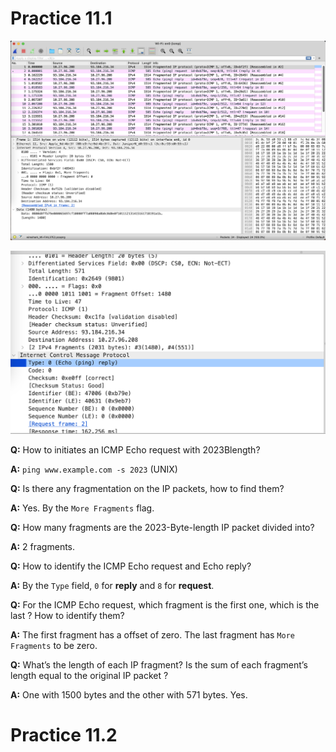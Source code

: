 # Practice 11.1

![](1.png)

![](2.png)

**Q:** How to initiates an ICMP Echo request with 2023Blength?

**A:** `ping www.example.com -s 2023` (UNIX)

**Q:** Is there any fragmentation on the IP packets, how to find them?

**A:** Yes. By the `More Fragments` flag.

**Q:** How many fragments are the 2023-Byte-length IP packet divided into?

**A:** 2 fragments.

**Q:** How to identify the ICMP Echo request and Echo reply?

**A:** By the `Type` field, `0` for **reply** and `8` for **request**.

**Q:** For the ICMP Echo request, which fragment is the first one, which is the last ? How to identify them?

**A:** The first fragment has a offset of zero. The last fragment has `More Fragments` to be zero.

**Q:** What’s the length of each IP fragment? Is the sum of each fragment’s length equal to the original IP packet ?

**A:** One with 1500 bytes and the other with 571 bytes. Yes.

# Practice 11.2

